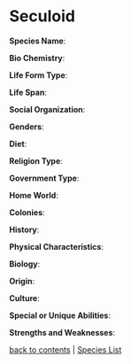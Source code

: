 # Seculoid

**Species Name**:

**Bio Chemistry**:

**Life Form Type**:

**Life Span**:

**Social Organization**:

**Genders**:

**Diet**:

**Religion Type**:

**Government Type**:

**Home World**:

**Colonies**:

**History**:

**Physical Characteristics**:

**Biology**: 

**Origin**:

**Culture**:

**Special or Unique Abilities**:

**Strengths and Weaknesses**:



[back to contents](https://github.com/ikeman32/NewRPG/blob/master/CoreRules/Contents.md) | [Species List](https://github.com/ikeman32/NewRPG/blob/master/Species/Species%20List.md)
